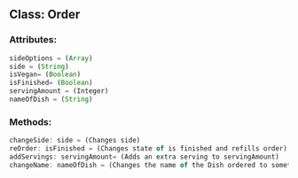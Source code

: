 ## Class: Order

### Attributes:

```Javascript
sideOptions = (Array)
side = (String)
isVegan= (Boolean)
isFinished= (Boolean)
servingAmount = (Integer)
nameOfDish = (String)
```

### Methods:

```Javascript
changeSide: side = (Changes side)
reOrder: isFinished = (Changes state of is finished and refills order)
addServings: servingAmount= (Adds an extra serving to servingAmount)
changeName: nameOfDish = (Changes the name of the Dish ordered to something more special.)
```
